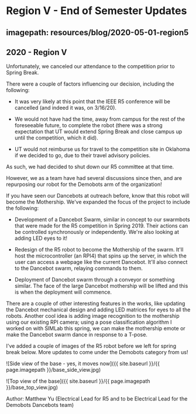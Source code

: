 # Region V - End of Semester Updates
## imagepath: resources/blog/2020-05-01-region5
## 2020 - Region V

Unfortunately, we canceled our attendance to the competition prior to Spring Break.

There were a couple of factors influencing our decision, including the following:

* It was very likely at this point that the IEEE R5 conference will be cancelled (and indeed it was, on 3/16/20).

* We would not have had the time, away from campus for the rest of the foreseeable future, to complete the robot (there was a strong expectation that UT would extend Spring Break and close campus up until the competition, which it did).

* UT would not reimburse us for travel to the competition site in Oklahoma if we decided to go, due to their travel advisory policies.

As such, we had decided to shut down our R5 committee at that time.

However, we as a team have had several discussions since then, and are repurposing our robot for the Demobots arm of the organization!

If you have seen our Dancebots at outreach before, know that this robot will become the Mothership. We've expanded the focus of the project to include the following:

* Development of a Dancebot Swarm, similar in concept to our swarmbots that were made for the R5 competition in Spring 2019. Their actions can be controlled synchronously or independently. We're also looking at adding LED eyes to it!

* Redesign of the R5 robot to become the Mothership of the swarm. It'll host the microcontroller (an RPI4) that spins up the server, in which the user can access a webpage like the current Dancebot. It'll also connect to the Dancebot swarm, relaying commands to them.

* Deployment of Dancebot swarm through a conveyor or something similar. The face of the large Dancebot mothership will be lifted and this is when the deployment will commence.

There are a couple of other interesting features in the works, like updating the Dancebot mechanical design and adding LED matrices for eyes to all the robots. Another cool idea is adding image recognition to the mothership using our existing RPI camera; using a pose classification algorithm I worked on with SIMLab this spring, we can make the mothership emote or make the Dancebot swarm dance in response to a T-pose.

I've added a couple of images of the R5 robot before we left for spring break below. More updates to come under the Demobots category from us!

![Side view of the base - yes, it moves now]({{ site.baseurl }}/{{ page.imagepath }}/base_side_view.jpg)

![Top view of the base]({{ site.baseurl }}/{{ page.imagepath }}/base_top_view.jpg)



Author: Matthew Yu (Electrical Lead for R5 and to be Electrical Lead for the Demobots Dancebots team)
